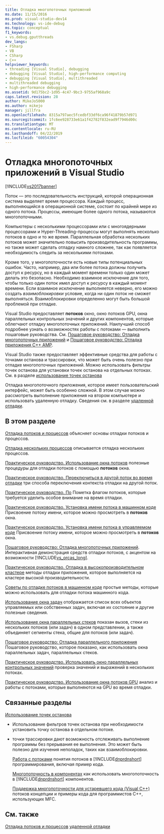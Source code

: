 ```yaml
---
title: Отладка многопоточных приложений
ms.date: 11/15/2016
ms.prod: visual-studio-dev14
ms.technology: vs-ide-debug
ms.topic: conceptual
f1_keywords:
- vs.debug.gputthreads
dev_langs:
- FSharp
- VB
- CSharp
- C++
helpviewer_keywords:
- threading [Visual Studio], debugging
- debugging [Visual Studio], high-performance computing
- debugging [Visual Studio], multithreaded
- multithreaded debugging
- high-performance debugging
ms.assetid: 9d175bc2-1d95-4c47-9bc3-9755af968a9c
caps.latest.revision: 28
author: MikeJo5000
ms.author: mikejo
manager: jillfra
ms.openlocfilehash: 8315a797aec5fcedbf33df6ca96f41879b57d971
ms.sourcegitcommit: 1fc6ee928733e61a1f42782f832ead9f7946d00c
ms.translationtype: MT
ms.contentlocale: ru-RU
ms.lasthandoff: 04/22/2019
ms.locfileid: "60054304"
---
```

# <a name="debug-multithreaded-applications-in-visual-studio"></a>Отладка многопоточных приложений в Visual Studio
[!INCLUDE[vs2017banner](../includes/vs2017banner.md)]

Поток — это последовательность инструкций, которой операционная система выделяет время процессора. Каждый процесс, выполняющийся в операционной системе, состоит по крайней мере из одного потока. Процессы, имеющие более одного потока, называются многопоточными.

 Компьютеры с несколькими процессорами или с многоядерными процессорами и Hyper-Threading-процессы могут выполнять несколько потоков в одно и то же время. Параллельная обработка нескольких потоков может значительно повысить производительность программы, но также может сделать отладку намного сложнее, так как появляется необходимость следить за несколькими потоками.

 Кроме того, у многопоточности есть новые типы потенциальных ошибок. Часто, например, два или более потока должны получить доступ к ресурсу, но в каждый момент времени только один может делать это безопасно. Необходимо взаимное исключение для того, чтобы только один поток имел доступ к ресурсу в каждый момент времени. Если взаимное исключение выполняется неверно, его можно создать *взаимоблокировки* условие, когда ни один поток не сможет выполняться. Взаимоблокировки определенно могут быть большой проблемой при отладке.

 Visual Studio предоставляет **потоков** окно, окно потоков GPU, окна параллельных контрольных значений и других компонентов, которые облегчают отладку многопоточных приложений. Наилучший способ подробнее узнать о возможностях работы с потоками — выполнить пошаговые руководства. См. [Пошаговое руководство: Отладка многопоточных приложений](../debugger/walkthrough-debugging-a-multithreaded-application.md) и [Пошаговое руководство: Отладка приложения C++ AMP](http://msdn.microsoft.com/library/40e92ecc-f6ba-411c-960c-b3047b854fb5).

 Visual Studio также предоставляет эффективные средства для работы с точками останова и трассировки, что может быть очень полезно при отладке многопоточных приложений. Можно использовать фильтры точек останова для установки точек останова на отдельных потоках. См. в разделе [использование точек останова](../debugger/using-breakpoints.md)

 Отладка многопоточного приложения, которое имеет пользовательский интерфейс, может быть особенно сложной. В этом случае можно рассмотреть выполнение приложения на втором компьютере и использовать удаленную отладку. Сведения см. в разделе [удаленной отладки](../debugger/remote-debugging.md).

## <a name="in-this-section"></a>В этом разделе
 [Отладка потоков и процессов](../debugger/debug-threads-and-processes.md) объясняет основы отладки потоков и процессов.

 [Отладка нескольких процессов](../debugger/debug-multiple-processes.md) описывается отладка нескольких процессов.

 [Практическое руководство. Использование окна потоков](../debugger/how-to-use-the-threads-window.md) полезные процедуры для отладки потоков с помощью **потоков** окна.

 [Практическое руководство. Переключиться в другой поток во время отладки](../debugger/how-to-switch-to-another-thread-while-debugging.md) три способа переключения контекста отладки на другой поток.

 [Практическое руководство. По](../debugger/how-to-flag-and-unflag-threads.md) Пометка флагом потоков, которые требуется уделить особое внимание на время отладки.

 [Практическое руководство. Установка имени потока в машинном коде](../debugger/how-to-set-a-thread-name-in-native-code.md) Присвоение потоку имени, которое можно просмотреть в **потоков** окна.

 [Практическое руководство. Установка имени потока в управляемом коде](../debugger/how-to-set-a-thread-name-in-managed-code.md) Присвоение потоку имени, которое можно просмотреть в **потоков** окна.

 [Пошаговое руководство: Отладка многопоточных приложений](../debugger/walkthrough-debugging-a-multithreaded-application.md).
Интерактивная демонстрация средств отладки потоков, с акцентом на возможности [!INCLUDE[vs_orcas_long](../includes/vs-orcas-long-md.md)].

 [Практическое руководство. Отладка в высокопроизводительном кластере](../debugger/how-to-debug-on-a-high-performance-cluster.md) методы отладки приложения, которое выполняется на кластере высокой производительности.

 [Советы по отладке потоков в машинном коде](../debugger/tips-for-debugging-threads-in-native-code.md) простые методы, которые можно использовать для отладки потока машинного кода.

 [Использование окна задач](../debugger/using-the-tasks-window.md) отображается список всех объектов управляемых или собственных задач, включая их состояние и другие полезные сведения.

 [Использование окна параллельных стеков](../debugger/using-the-parallel-stacks-window.md) показан вызов, стеки из нескольких потоков (или задач) в одном представлении, а также объединяет сегменты стека, общие для потоков (или задач).

 [Пошаговое руководство: Отладка параллельного приложения](../debugger/walkthrough-debugging-a-parallel-application.md) Пошаговое руководство, которое показано, как использовать окна параллельных задач, параллельных стеков.

 [Практическое руководство. Использовать окно параллельных контрольных значений](../debugger/how-to-use-the-parallel-watch-window.md) проверка значений и выражений в нескольких потоках.

 [Практическое руководство. Использование окна потоков GPU](../debugger/how-to-use-the-gpu-threads-window.md) анализ и работы с потоками, которые выполняются на GPU во время отладки.

## <a name="related-sections"></a>Связанные разделы

[Использование точек останова](../debugger/using-breakpoints.md)
- Использование фильтров точек останова при необходимости установить точку останова в отдельном потоке.

- точки трассировки дают возможность отслеживать выполнение программы без прерывания ее выполнения. Это может быть полезно для изучения неполадок, таких как взаимоблокировки.

  [Работа с потоками](http://msdn.microsoft.com/library/7b46a7d9-c6f1-46d1-a947-ae97471bba87) понятия потоков в [!INCLUDE[dnprdnshort](../includes/dnprdnshort-md.md)] программирования, включая пример кода.

  [Многопоточность в компонентах](http://msdn.microsoft.com/library/2fc31e68-fb71-4544-b654-0ce720478779) как использовать многопоточность в [!INCLUDE[dnprdnshort](../includes/dnprdnshort-md.md)] компонентов.

  [Поддержка многопоточности для устаревшего кода (Visual C++)](http://msdn.microsoft.com/library/24425b1f-5031-4c6b-aac7-017115a40e7c) потоков концепции и примеры кода для программистов C++, использующих MFC.

## <a name="see-also"></a>См. также
 [Отладка потоков и процессов](../debugger/debug-threads-and-processes.md) [удаленной отладки](../debugger/remote-debugging.md)
